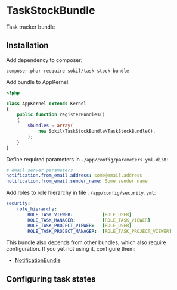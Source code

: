 # TaskStockBundle

Task tracker bundle

## Installation

Add dependency to composer:
```
composer.phar reequire sokil/task-stock-bundle
```

Add bundle to AppKernel:
```php
<?php

class AppKernel extends Kernel
{
    public function registerBundles()
    {
        $bundles = array(
            new Sokil\TaskStockBundle\TaskStockBundle(),
        );
    }
}
```

Define required parameters in `./app/config/parameters.yml.dist`:
```yaml
# email server parameters
notification.from_email.address: some@email.address
notification.from_email.sender_name: Some sender name
```

Add roles to role hierarchy in file `./app/config/security.yml`:
```yaml
security:
    role_hierarchy:
        ROLE_TASK_VIEWER:           [ROLE_USER]
        ROLE_TASK_MANAGER:          [ROLE_TASK_VIEWER]
        ROLE_TASK_PROJECT_VIEWER:   [ROLE_USER]
        ROLE_TASK_PROJECT_MANAGER:  [ROLE_TASK_PROJECT_VIEWER]
```

This bundle also depends from other bundles, which also require configuration. If you yet not using it, configure them:
* [NotificationBundle](https://github.com/sokil/NotificationBundle/blob/master/README.md#installation)

## Configuring task states
